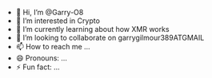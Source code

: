 - 👋 Hi, I’m @Garry-O8
- 👀 I’m interested in Crypto
- 🌱 I’m currently learning about how XMR works
- 💞️ I’m looking to collaborate on garrygilmour389ATGMAIL
- 📫 How to reach me ...
- 😄 Pronouns: ...
- ⚡ Fun fact: ...

<!---
Garry-O8/Garry-O8 is a ✨ special ✨ repository because its `README.md` (this file) appears on your GitHub profile.
You can click the Preview link to take a look at your changes.
--->

